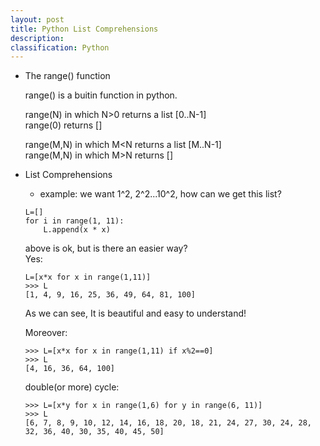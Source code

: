 ```yaml
---
layout: post
title: Python List Comprehensions
description:
classification: Python
---
```


* The range() function

	range() is a buitin function in python. 
	
	range(N) in which N>0 returns a list [0..N-1]  
	range(0) returns []

	range(M,N) in which M<N returns a list [M..N-1]  
	range(M,N) in which M>N returns []  

* List Comprehensions

	* example: we want 1^2, 2^2...10^2, how can we get this list?

	```
	L=[]
	for i in range(1, 11):
		L.append(x * x)
	```
	above is ok, but is there an easier way?   
	Yes:

	```
	L=[x*x for x in range(1,11)]
	>>> L
	[1, 4, 9, 16, 25, 36, 49, 64, 81, 100]
	```

	As we can see, It is beautiful and easy to understand!
	
	Moreover:

	```
	>>> L=[x*x for x in range(1,11) if x%2==0]
	>>> L
	[4, 16, 36, 64, 100]

	```

	double(or more) cycle:


	```
	>>> L=[x*y for x in range(1,6) for y in range(6, 11)]
	>>> L
	[6, 7, 8, 9, 10, 12, 14, 16, 18, 20, 18, 21, 24, 27, 30, 24, 28, 32, 36, 40, 30, 35, 40, 45, 50]
	```
